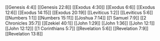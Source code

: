 [[Genesis 4:4]]
[[Genesis 22:8]]
[[Exodus 4:30]]
[[Exodus 6:6]]
[[Exodus 12:6]]
[[Exodus 14:15]]
[[Exodus 20:19]]
[[Leviticus 1:2]]
[[Leviticus 5:6]]
[[Numbers 1:1]]
[[Numbers 15:11]]
[[Joshua 7:14]]
[[1 Samuel 7:9]]
[[2 Chronicles 35:7]]
[[Ezekiel 40:1]]
[[John 1:29]]
[[John 1:36]]
[[John 12:1]]
[[John 12:12]]
[[1 Corinthians 5:7]]
[[Revelation 5:6]]
[[Revelation 7:9]]
[[Revelation 13:8]]
